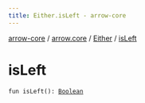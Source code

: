 ```yaml
---
title: Either.isLeft - arrow-core
---
```


[arrow-core](../../index.html) / [arrow.core](../index.html) / [Either](index.html) / [isLeft](./is-left.html)

# isLeft

`fun isLeft(): `[`Boolean`](https://kotlinlang.org/api/latest/jvm/stdlib/kotlin/-boolean/index.html)